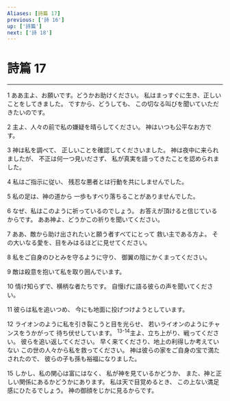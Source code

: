 ```yaml
---
Aliases: [詩篇 17]
previous: ['詩 16']
up: ['詩篇']
next: ['詩 18']
---
```

# 詩篇 17

***




1 
ああ主よ、お願いです。どうかお助けください。 私はまっすぐに生き、正しいことをしてきました。 ですから、どうしても、 この切なる叫びを聞いていただきたいのです。 



2 
主よ、人々の前で私の嫌疑を晴らしてください。 神はいつも公平なお方です。 



3 
神は私を調べて、 正しいことを確認してくださいました。 神は夜中に来られましたが、 不正は何一つ見いださず、 私が真実を語ってきたことを認められました。 



4 
私はご指示に従い、 残忍な悪者とは行動を共にしませんでした。 



5 
私の足は、神の道から 一歩もすべり落ちることがありませんでした。 



6 
なぜ、私はこのように祈っているのでしょう。 お答えが頂けると信じているからです。 ああ神よ、どうかこの祈りを聞いてください。 



7 
ああ、敵から助け出されたいと願う者すべてにとって 救い主である方よ。 その大いなる愛を、目をみはるほどに見せてください。 



8 
私をご自身のひとみを守るように守り、 御翼の陰にかくまってください。 



9 
敵は殺意を抱いて私を取り囲んでいます。 



10 
情け知らずで、横柄な者たちです。 自慢げに語る彼らの声を聞いてください。 



11 
彼らは私を追いつめ、 今にも地面に投げつけようとしています。 



12 
ライオンのように私を引き裂こうと目を光らせ、 若いライオンのようにチャンスをうかがって 待ち伏せしています。 <sup class="versenum">13-14</sup>主よ、立ち上がり、戦ってください。 彼らを追い返してください。 早く来てくださり、地上の利得しか考えていない この世の人々から私を救ってください。 神は彼らの家をご自身の宝で満たされたので、 彼らの子も孫も裕福になりました。 



15 
しかし、私の関心は富にはなく、 私が神を見ているかどうか、 また、神と正しい関係にあるかどうかにあります。 私は天で目覚めるとき、 この上ない満足感にひたるでしょう。 神の御顔をじかに見るからです。
